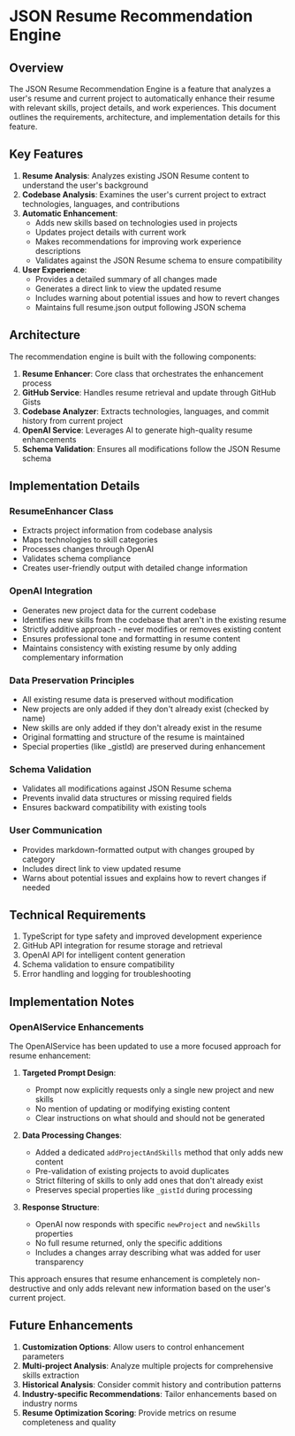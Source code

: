 # JSON Resume Recommendation Engine

## Overview

The JSON Resume Recommendation Engine is a feature that analyzes a user's resume and current project to automatically enhance their resume with relevant skills, project details, and work experiences. This document outlines the requirements, architecture, and implementation details for this feature.

## Key Features

1. **Resume Analysis**: Analyzes existing JSON Resume content to understand the user's background
2. **Codebase Analysis**: Examines the user's current project to extract technologies, languages, and contributions
3. **Automatic Enhancement**:
   - Adds new skills based on technologies used in projects
   - Updates project details with current work
   - Makes recommendations for improving work experience descriptions
   - Validates against the JSON Resume schema to ensure compatibility
4. **User Experience**:
   - Provides a detailed summary of all changes made
   - Generates a direct link to view the updated resume
   - Includes warning about potential issues and how to revert changes
   - Maintains full resume.json output following JSON schema

## Architecture

The recommendation engine is built with the following components:

1. **Resume Enhancer**: Core class that orchestrates the enhancement process
2. **GitHub Service**: Handles resume retrieval and update through GitHub Gists
3. **Codebase Analyzer**: Extracts technologies, languages, and commit history from current project
4. **OpenAI Service**: Leverages AI to generate high-quality resume enhancements
5. **Schema Validation**: Ensures all modifications follow the JSON Resume schema

## Implementation Details

### ResumeEnhancer Class
- Extracts project information from codebase analysis
- Maps technologies to skill categories
- Processes changes through OpenAI
- Validates schema compliance
- Creates user-friendly output with detailed change information

### OpenAI Integration
- Generates new project data for the current codebase
- Identifies new skills from the codebase that aren't in the existing resume
- Strictly additive approach - never modifies or removes existing content
- Ensures professional tone and formatting in resume content
- Maintains consistency with existing resume by only adding complementary information

### Data Preservation Principles
- All existing resume data is preserved without modification
- New projects are only added if they don't already exist (checked by name)
- New skills are only added if they don't already exist in the resume
- Original formatting and structure of the resume is maintained
- Special properties (like _gistId) are preserved during enhancement

### Schema Validation
- Validates all modifications against JSON Resume schema
- Prevents invalid data structures or missing required fields
- Ensures backward compatibility with existing tools

### User Communication
- Provides markdown-formatted output with changes grouped by category
- Includes direct link to view updated resume
- Warns about potential issues and explains how to revert changes if needed

## Technical Requirements

1. TypeScript for type safety and improved development experience
2. GitHub API integration for resume storage and retrieval
3. OpenAI API for intelligent content generation
4. Schema validation to ensure compatibility
5. Error handling and logging for troubleshooting

## Implementation Notes

### OpenAIService Enhancements

The OpenAIService has been updated to use a more focused approach for resume enhancement:

1. **Targeted Prompt Design**:
   - Prompt now explicitly requests only a single new project and new skills
   - No mention of updating or modifying existing content
   - Clear instructions on what should and should not be generated

2. **Data Processing Changes**:
   - Added a dedicated `addProjectAndSkills` method that only adds new content
   - Pre-validation of existing projects to avoid duplicates
   - Strict filtering of skills to only add ones that don't already exist
   - Preserves special properties like `_gistId` during processing

3. **Response Structure**:
   - OpenAI now responds with specific `newProject` and `newSkills` properties
   - No full resume returned, only the specific additions
   - Includes a changes array describing what was added for user transparency

This approach ensures that resume enhancement is completely non-destructive and only adds relevant new information based on the user's current project.

## Future Enhancements

1. **Customization Options**: Allow users to control enhancement parameters
2. **Multi-project Analysis**: Analyze multiple projects for comprehensive skills extraction
3. **Historical Analysis**: Consider commit history and contribution patterns
4. **Industry-specific Recommendations**: Tailor enhancements based on industry norms
5. **Resume Optimization Scoring**: Provide metrics on resume completeness and quality

